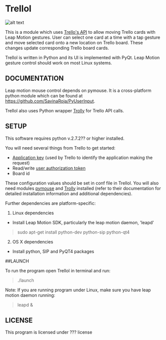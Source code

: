 Trellol
================

![alt text](https://github.com/IDasha/LeapMotionTrello/blob/master/resources/trellol_logo_small.png "Trellol Logo")

This is a module which uses [Trello's API](https://trello.com/docs/) to allow moving Trello cards with Leap Motion gestures. User can select one card at a time with a tap gesture and move selected card onto a new location on Trello board. These changes update corresponding Trello board cards. 

Trellol is written in Python and its UI is implemented with PyQt. Leap Motion gesture control should work on most Linux systems. 

## DOCUMENTATION

Leap motion mouse control depends on pymouse. It is a cross-platform python module which can be found at https://github.com/SavinaRoja/PyUserInput. 

Trellol also uses Python wrapper [Trolly](https://github.com/plish/Trolly) for Trello API calls. 

## SETUP

This software requires python v.2.7.2?? or higher installed.

You will need several things from Trello to get started:
* [Application key](https://trello.com/docs/gettingstarted/index.html#getting-a-token-from-a-user) (used by Trello to identify the application making the request) 
* Read/write [user authorization token](https://trello.com/docs/gettingstarted/index.html#getting-an-application-key)
* Board id 

These configuration values should be set in conf file in Trellol. You will also need modules [pymouse](https://github.com/SavinaRoja/PyUserInput) and [Trolly](https://github.com/plish/Trolly) installed (refer to their documentation for detailed installation information and additional dependencies).

Further dependencies are platform-specific:

1. Linux dependencies
   
  * Install Leap Motion SDK, particularly the leap motion daemon, 'leapd'
  
   > sudo apt-get install python-dev python-sip python-qt4

2. OS X dependencies

  * Install python, SIP and PyQT4 packages

##LAUNCH

To run the program open Trellol in terminal and run:
   > ./launch

Note: If you are running program under Linux, make sure you have leap motion daemon running:
   > leapd & 

## LICENSE

This program is licensed under ??? license
